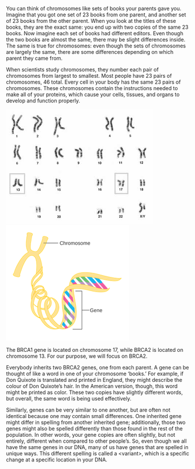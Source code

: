 You can think of chromosomes like sets of books your parents gave you. Imagine that you got one set of 23 books from one parent, and another set of 23 books from the other parent. When you look at the titles of these books, they are the exact same: you end up with two copies of the same 23 books. Now imagine each set of books had different editors. Even though the two books are almost the same, there may be slight differences inside. The same is true for chromosomes: even though the sets of chromosomes are largely the same, there are some differences depending on which parent they came from.

When scientists study chromosomes, they number each pair of chromosomes from largest to smallest. Most people have 23 pairs of chromosomes, 46 total. Every cell in your body has the same 23 pairs of chromosomes. These chromosomes contain the instructions needed to make all of your proteins, which cause your cells, tissues, and organs to develop and function properly.

![](/assets/Karyotype.jpg)![](/assets/ChromosomeGeneSmaller.png)

The BRCA1 gene is located on chromosome 17, while BRCA2 is located on chromosome 13. For our purpose, we will focus on BRCA2.

Everybody inherits two BRCA2 genes, one from each parent. A gene can be thought of like a word in one of your chromosome ‘books.’ For example, if Don Quixote is translated and printed in England, they might describe the colour of Don Quixote’s hair. In the American version, though, this word might be printed as color. These two copies have slightly different words, but overall, the same word is being used effectively.

Similarly, genes can be very similar to one another, but are often not identical because one may contain small differences. One inherited gene might differ in spelling from another inherited gene; additionally, those two genes might also be spelled differently than those found in the rest of the population. In other words, your gene copies are often slightly, but not entirely, different when compared to other people’s. So, even though we all have the same genes in our DNA, many of us have genes that are spelled in unique ways. This different spelling is called a &lt;variant&gt;, which is a specific change at a specific location in your DNA.

